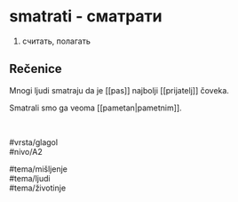 # smatrati - сматрати

1. считать, полагать  

## Rečenice

Mnogi ljudi smatraju da je [[pas]] najbolji [[prijatelj]] čoveka.  

Smatrali smo ga veoma [[pametan|pametnim]].  

<br>

#vrsta/glagol  
#nivo/A2  

#tema/mišljenje  
#tema/ljudi  
#tema/životinje  
